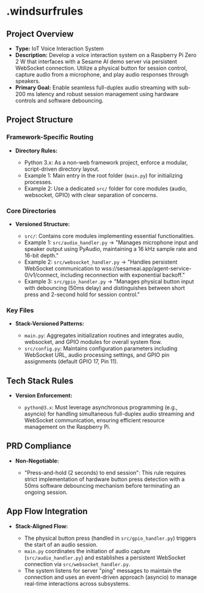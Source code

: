 # .windsurfrules

## Project Overview

*   **Type:** IoT Voice Interaction System
*   **Description:** Develop a voice interaction system on a Raspberry Pi Zero 2 W that interfaces with a Sesame AI demo server via persistent WebSocket connection. Utilize a physical button for session control, capture audio from a microphone, and play audio responses through speakers.
*   **Primary Goal:** Enable seamless full-duplex audio streaming with sub-200 ms latency and robust session management using hardware controls and software debouncing.

## Project Structure

### Framework-Specific Routing

*   **Directory Rules:**

    *   Python 3.x: As a non-web framework project, enforce a modular, script-driven directory layout.
    *   Example 1: Main entry in the root folder (`main.py`) for initializing processes.
    *   Example 2: Use a dedicated `src/` folder for core modules (audio, websocket, GPIO) with clear separation of concerns.

### Core Directories

*   **Versioned Structure:**

    *   `src/`: Contains core modules implementing essential functionalities.
    *   Example 1: `src/audio_handler.py` → "Manages microphone input and speaker output using PyAudio, maintaining a 16 kHz sample rate and 16-bit depth."
    *   Example 2: `src/websocket_handler.py` → "Handles persistent WebSocket communication to wss://sesameai.app/agent-service-0/v1/connect, including reconnection with exponential backoff."
    *   Example 3: `src/gpio_handler.py` → "Manages physical button input with debouncing (50ms delay) and distinguishes between short press and 2-second hold for session control."

### Key Files

*   **Stack-Versioned Patterns:**

    *   `main.py`: Aggregates initialization routines and integrates audio, websocket, and GPIO modules for overall system flow.
    *   `src/config.py`: Maintains configuration parameters including WebSocket URL, audio processing settings, and GPIO pin assignments (default GPIO 17, Pin 11).

## Tech Stack Rules

*   **Version Enforcement:**

    *   `python@3.x`: Must leverage asynchronous programming (e.g., asyncio) for handling simultaneous full-duplex audio streaming and WebSocket communication, ensuring efficient resource management on the Raspberry Pi.

## PRD Compliance

*   **Non-Negotiable:**

    *   "Press-and-hold (2 seconds) to end session": This rule requires strict implementation of hardware button press detection with a 50ms software debouncing mechanism before terminating an ongoing session.

## App Flow Integration

*   **Stack-Aligned Flow:**

    *   The physical button press (handled in `src/gpio_handler.py`) triggers the start of an audio session.
    *   `main.py` coordinates the initiation of audio capture (`src/audio_handler.py`) and establishes a persistent WebSocket connection via `src/websocket_handler.py`.
    *   The system listens for server "ping" messages to maintain the connection and uses an event-driven approach (asyncio) to manage real-time interactions across subsystems.
